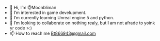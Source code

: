- 👋 Hi, I’m @Moonbliman
- 👀 I’m interested in game develupment.
- 🌱 I’m currently learning Unreal engine 5 and python.
- 💞️ I’m looking to collaborate on nothing realy, but I am not afrade to yoink yr code >:)
- 📫 How to reach me Bt866943@gmail.com

<!---
Moonbliman/Moonbliman is a ✨ special ✨ repository because its `README.md` (this file) appears on your GitHub profile.
You can click the Preview link to take a look at your changes.
--->
